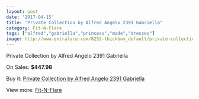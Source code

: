 ```yaml
---
layout: post
date: '2017-04-15'
title: "Private Collection by Alfred Angelo 2391 Gabriella"
category: Fit-N-Flare
tags: ["alfred","gabriella","princess","made","dresses"]
image: http://www.extralace.com/8252-thickbox_default/private-collection-by-alfred-angelo-2391-gabriella.jpg
---
```

Private Collection by Alfred Angelo 2391 Gabriella

On Sales: **$447.98**
<a href="https://www.extralace.com/fit-n-flare/3916-private-collection-by-alfred-angelo-2391-gabriella.html"><amp-img layout="responsive" width="600" height="600" src="//www.extralace.com/8252-thickbox_default/private-collection-by-alfred-angelo-2391-gabriella.jpg" alt="Private Collection by Alfred Angelo 2391 Gabriella 0" /></a>

Buy it: [Private Collection by Alfred Angelo 2391 Gabriella](https://www.extralace.com/fit-n-flare/3916-private-collection-by-alfred-angelo-2391-gabriella.html "Private Collection by Alfred Angelo 2391 Gabriella")

View more: [Fit-N-Flare](https://www.extralace.com/4-fit-n-flare "Fit-N-Flare")
